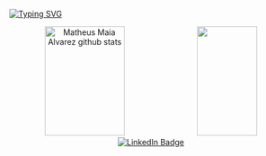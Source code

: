 [![Typing SVG](https://readme-typing-svg.demolab.com/?color=9d79d6&size=30&center=true&vCenter=true&width=1000&lines=Hi!+👋+I'm+Isabella+Gonzales;Study+analysis+and+systems+development&font=Fira+Code)](https://git.io/typing-svg)

<div align="center">  
  <img width="53%" height="195px" src="https://github-readme-stats.vercel.app/api?username=bellaFG&show_icons=true&theme=tokyonight" alt="Matheus Maia Alvarez github stats" /> 
  <img width="46%" height="195px" src="https://github-readme-stats.vercel.app/api/top-langs/?username=bellaFG&langs_count=16&theme=tokyonight&layout=compact" />
</div>

<div style="text-align: center;">
  <a href="https://www.linkedin.com/in/isabella-gonzales-1aa7b5196/">
    <img src="https://img.shields.io/badge/LinkedIn-0077B5?style=for-the-badge&logo=linkedin&logoColor=white" alt="LinkedIn Badge">
  </a>
</div>
